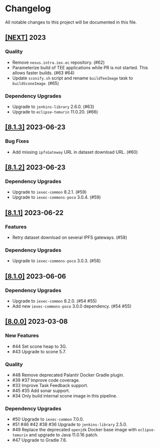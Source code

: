 # Changelog

All notable changes to this project will be documented in this file.

## [[NEXT]](https://github.com/iExecBlockchainComputing/tee-worker-pre-compute/releases/tag/vNEXT) 2023

### Quality
- Remove `nexus.intra.iex.ec` repository. (#62)
- Parameterize build of TEE applications while PR is not started. This allows faster builds. (#63 #64)
- Update `sconify.sh` script and rename `buildTeeImage` task to `buildSconeImage`. (#65)
### Dependency Upgrades
- Upgrade to `jenkins-library` 2.6.0. (#63)
- Upgrade to `eclipse-temurin` 11.0.20. (#66)

## [[8.1.3]](https://github.com/iExecBlockchainComputing/tee-worker-pre-compute/releases/tag/v8.1.3) 2023-06-23

### Bug Fixes
- Add missing `ipfsGateway` URL in dataset download URL. (#60)

## [[8.1.2]](https://github.com/iExecBlockchainComputing/tee-worker-pre-compute/releases/tag/v8.1.2) 2023-06-23

### Dependency Upgrades
- Upgrade to `iexec-common` 8.2.1. (#59)
- Upgrade to `iexec-commons-poco` 3.0.4. (#59)

## [[8.1.1]](https://github.com/iExecBlockchainComputing/tee-worker-pre-compute/releases/tag/v8.1.1) 2023-06-22

### Features
-  Retry dataset download on several IPFS gateways. (#58)
### Dependency Upgrades
- Upgrade to `iexec-commons-poco` 3.0.3. (#58)

## [[8.1.0]](https://github.com/iExecBlockchainComputing/tee-worker-pre-compute/releases/tag/v8.1.0) 2023-06-06

### Dependency Upgrades
- Upgrade to `iexec-common` 8.2.0. (#54 #55)
- Add new `iexec-commons-poco` 3.0.0 dependency. (#54 #55)

## [[8.0.0]](https://github.com/iExecBlockchainComputing/tee-worker-pre-compute/releases/tag/v8.0.0) 2023-03-08

### New Features
* #44 Set scone heap to 3G.
* #43 Upgrade to scone 5.7.
### Quality
* #48 Remove deprecated Palantir Docker Gradle plugin.
* #39 #37 Improve code coverage.
* #33 Improve Task Feedback support.
* #45 #35 Add sonar support.
* #34 Only build internal scone image in this pipeline.
### Dependency Upgrades
* #50 Upgrade to `iexec-common` 7.0.0.
* #51 #46 #42 #38 #36 Upgrade to `jenkins-library` 2.5.0.
* #49 Replace the deprecated `openjdk` Docker base image with `eclipse-temurin` and upgrade to Java 11.0.16 patch.
* #47 Upgrade to Gradle 7.6.
